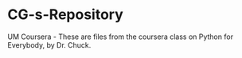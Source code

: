 # CG-s-Repository

UM Coursera - These are files from the coursera class on Python for Everybody, by Dr. Chuck.
